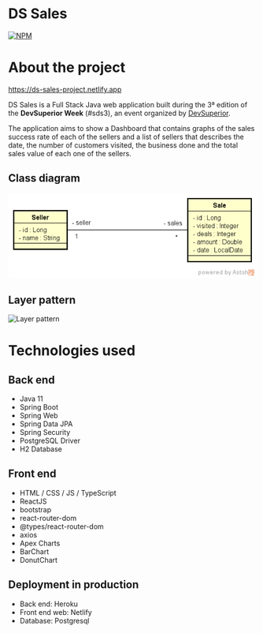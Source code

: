# DS Sales
[![NPM](https://img.shields.io/npm/l/react)](https://github.com/brazil-bruno/dssales/blob/main/LICENSE)

# About the project

https://ds-sales-project.netlify.app

DS Sales is a Full Stack Java web application built during the 3ª edition of the **DevSuperior Week** (#sds3), an event organized by [DevSuperior](https://devsuperior.com.br/cursos "DevSuperior Website").

The application aims to show a Dashboard that contains graphs of the sales success rate of each of the sellers and a list of sellers that describes the date, the number of customers visited, the business done and the total sales value of each one of the sellers.

## Class diagram
![Modelo Conceitual](https://raw.githubusercontent.com/devsuperior/bds-assets/main/sds/sds3-mc.png)

## Layer pattern
![Layer pattern](https://raw.githubusercontent.com/devsuperior/sds2/master/assets/camadas.png)

# Technologies used
## Back end
- Java 11
- Spring Boot
- Spring Web
- Spring Data JPA
- Spring Security
- PostgreSQL Driver
- H2 Database
## Front end
- HTML / CSS / JS / TypeScript
- ReactJS
- bootstrap
- react-router-dom
- @types/react-router-dom
- axios
- Apex Charts
- BarChart
- DonutChart
## Deployment in production
- Back end: Heroku
- Front end web: Netlify
- Database: Postgresql

